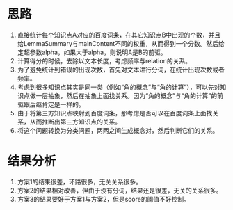 # 思路
1. 直接统计每个知识点A对应的百度词条，在其它知识点B中出现的个数，并且给LemmaSummary与mainContent不同的权重，从而得到一个分数。然后给定超参数alpha，如果大于alpha，则说明A是B的前驱。
2. 计算得分的时候，去除以文本长度，考虑频率与relation的关系。
3. 为了避免统计到错误的出现次数，首先对文本进行分词，在统计出现次数或者频率。
4. 考虑到很多知识点其实是同一类（例如“角的概念”与“角的计算”），可以先对知识点做一层抽象，然后在抽象上面找关系。因为“角的概念”与“角的计算”的前驱跟后继肯定是一样的。
5. 由于将第三方知识点映射到百度词条，那考虑是否可以在百度词条上面找关系，从而推断出第三方知识点的关系。
6. 将这个问题转换为分类问题，两两之间生成概念对，然后判断它们的关系。

# 结果分析
1. 方案1的结果很差，环路很多，无关关系很多。
2. 方案2的结果相对改善，但由于没有分词，结果还是很差，无关的关系很多。
3. 方案3的结果要好于方案1与方案2，但是score的阈值不好控制。